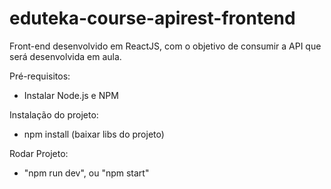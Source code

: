 # eduteka-course-apirest-frontend

Front-end desenvolvido em ReactJS, com o objetivo de consumir a API que será desenvolvida em aula.

Pré-requisitos:
- Instalar Node.js e NPM


Instalação do projeto:
- npm install (baixar libs do projeto)


Rodar Projeto:
- "npm run dev", ou "npm start"
